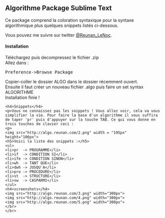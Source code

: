 <html lang="fr">
<head>
  <meta charset="utf-8">
  <link rel="stylesheet" href="bootstrap/css/bootstrap.css">
<body>
<div class="container">
	<h2>Algorithme Package Sublime Text</h2>
	<p>Ce package comprend la coloration syntaxique pour la syntaxe algorithmique plus quelques snippets listés ci-dessous. </p>
	Vous pouvez me suivre sur twitter <a href="https://twitter.com/Reunan_LeNoc">@Reunan_LeNoc</a>.
	<h4>Installation</h4>
	  Téléchargez puis decompressez le fichier .zip<br>
	  Allez dans :
	  <pre>Preference->Browse Package</pre> 
	  Copier-coller le dossier ALGO dans le dossier récemment ouvert.<br>
	  Ensuite il faut créer un nouveau fichier .algo puis faire un set syntax ALGORITHME<br>
	  Installation finie !
	
	<h4>Snippets</h4>
	<p>Vous ne connaissez pas les snippets ! Vous allez voir, cela va vous simplifier la vie. Pour faire la base d'un algorithme il vous suffira de taper 'pr' puis d'appuyer sur la touche TAB. Ce qui vous donne en trois touches de clavier ceci :
	<p>
	<img src="http://algo.reunan.com/2.png" width = "195px" height="106px">
	<h5>Voici la liste des snippets :</h5>
	<ul>
	<li>pr  -> PROGRAMME</li>
	<li>if  -> CONDITION SI</li>
	<li>ife -> CONDITION SINON</li>
	<li>wh  -> TANT QUE</li>
	<li>dwh -> JUSQU'A</li>
	<li>pro -> PROCEDURE</li>
	<li>st  -> STRUCTURE</li>
	<li>sw  -> CASPARMI</li>
	</ul>
	<h4>screenshots</h4>
	<img src="http://algo.reunan.com/3.png" width="300px"> 
	<img src="http://algo.reunan.com/4.png" width="300px">
	<img src="http://algo.reunan.com/5.png" width="300px">
	</br>
	</br>


</div>
</head>
</body>
</html>